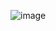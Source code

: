 ![image](https://user-images.githubusercontent.com/28903689/27655384-d9817222-5c4d-11e7-8987-c20109ffe701.png)
